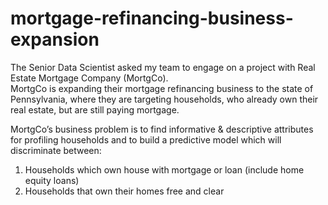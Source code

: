 # mortgage-refinancing-business-expansion
The Senior Data Scientist asked my team to engage on a project with Real Estate Mortgage Company (MortgCo).  
MortgCo is expanding their mortgage refinancing business to the state of Pennsylvania, where they are targeting households, who already own their real estate, but are still paying mortgage.

MortgCo’s business problem is to find informative & descriptive attributes for profiling households and to build a predictive model which will discriminate between:
1. Households which own house with mortgage or loan (include home equity loans)
2. Households that own their homes free and clear
